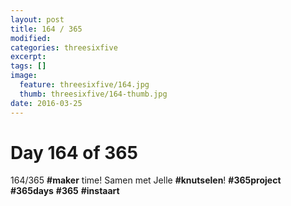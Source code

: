 ```yaml
---
layout: post
title: 164 / 365
modified:
categories: threesixfive
excerpt:
tags: []
image:
  feature: threesixfive/164.jpg
  thumb: threesixfive/164-thumb.jpg
date: 2016-03-25
---
```


# Day 164 of 365

164/365 **\#maker** time! Samen met Jelle **\#knutselen**! **\#365project** **\#365days** **\#365** **\#instaart**
